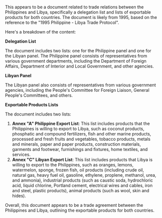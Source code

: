 This appears to be a document related to trade relations between the Philippines and Libya, specifically a delegation list and lists of exportable products for both countries. The document is likely from 1995, based on the reference to the "1995 Philippine - Libya Trade Protocol".

Here's a breakdown of the content:

**Delegation List**

The document includes two lists: one for the Philippine panel and one for the Libyan panel. The Philippine panel consists of representatives from various government departments, including the Department of Foreign Affairs, Department of Interior and Local Government, and other agencies.

**Libyan Panel**

The Libyan panel also consists of representatives from various government agencies, including the People's Committee for Foreign Liaison, General People's Committees, and others.

**Exportable Products Lists**

The document includes two lists:

1. **Annex "A" Philippine Export List**: This list includes products that the Philippines is willing to export to Libya, such as coconut products, phosphatic and compound fertilizers, fish and other marine products, processed and fresh fruits and vegetables, tobacco products, metals and minerals, paper and paper products, construction materials, garments and footwear, furnishings and fixtures, home textiles, and services.
2. **Annex "C" Libyan Export List**: This list includes products that Libya is willing to export to the Philippines, such as oranges, lemons, watermelon, sponge, frozen fish, oil products (including crude oil, natural gas, heavy fuel oil, gasoline, ethylene, proplene, methanol, urea, and ammonia), industrial products (such as caustic soda, hydrochloric acid, liquid chlorine, Portland cement, electrical wires and cables, iron and steel, plastic products), animal products (such as wool, skin and hides).

Overall, this document appears to be a trade agreement between the Philippines and Libya, outlining the exportable products for both countries.